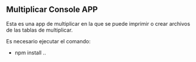 

## Multiplicar Console APP 

Esta es una app de multiplicar en la que se puede imprimir o crear archivos de las tablas de multiplicar.

Es necesario ejecutar el comando:
- npm install 
..
